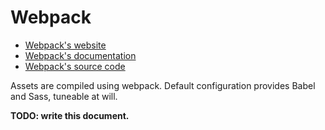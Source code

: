 # Webpack

* [Webpack's website](https://webpack.js.org/)
* [Webpack's documentation](https://webpack.js.org/concepts/)
* [Webpack's source code](https://github.com/webpack/webpack)

Assets are compiled using webpack. Default configuration provides Babel and Sass, tuneable at will.

**TODO: write this document.**

